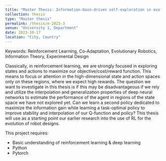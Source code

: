 ```yaml
---
title: "Master Thesis: Information-Gain-driven self-exploration in evolving robots and reinforcement learning"
collection: thesis
type: "Master thesis"
permalink: /thesis/m-2023-3
venue: "University 1, Department"
date: 2023-10-17
location: "City, Country"
---
```

Keywords: Reinforcement Learning, Co-Adaptation, Evolutionary Robotics, Information Theory, Experimental Design

Classically, in reinforcement learning, we are strongly focused in exploring states and actions to maximize our objective/cost/reward function. This means to focus or attention in the high-dimensional state and action spaces only on these regions, where we expect high rewards. The question we want to investigate in this thesis is if this may be disadvantageous if  we rely and utilize the interpolation and generalization properties of deep neural networks to estimate the performance of the agent in regions of the state space we have not explored yet. Can we learn a second policy dedicated to maximize the information gain while learning a task-optimal policy to improve stability and interpolation of our Q-function and policy? This thesis will use as a starting point our earlier research into the use of RL for the evolution of robot designs.

This project requires:
 - Basic understanding of reinforcement learning & deep learning
 - Python
 - Pytorch
